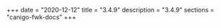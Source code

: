 +++
date        = "2020-12-12"
title       = "3.4.9"
description = "3.4.9"
sections    = "canigo-fwk-docs"
+++